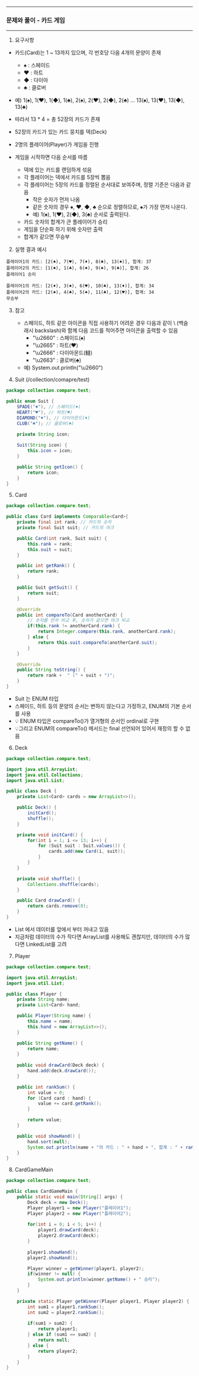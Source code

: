 -----
### 문제와 풀이 - 카드 게임
-----
1. 요구사항
  - 카드(Card)는 1 ~ 13까지 있으며, 각 번호당 다음 4개의 문양이 존재
    + ♠ : 스페이드
    + ♥ : 하트
    + ◆ : 다이아
    + ♣ : 클로버
  - 예) 1(♠), 1(♥), 1(◆), 1(♣), 2(♠), 2(♥), 2(◆), 2(♣) ... 13(♠), 13(♥), 13(◆), 13(♣)
  - 따라서 13 * 4 = 총 52장의 카드가 존재
  - 52장의 카드가 있는 카드 뭉치를 덱(Deck)
  - 2명의 플레이어(Player)가 게임을 진행

  - 게임을 시작하면 다음 순서를 따름
    + 덱에 있는 카드를 랜덤하게 섞음
    + 각 플레이어는 덱에서 카드를 5장씩 뽑음
    + 각 플레이어는 5장의 카드를 정렬된 순서대로 보여주며, 정렬 기준은 다음과 같음
      * 작은 숫자가 먼저 나옴
      * 같은 숫자의 경우 ♠, ♥, ◆, ♣ 순으로 정렬하므로, ♠가 가장 먼저 나온다.
      * 예) 1(♠), 1(♥), 2(◆), 3(♣) 순서로 출력된다.
    + 카드 숫자의 합계가 큰 플레이어가 승리
    + 게임을 단순화 하기 위해 숫자만 출력
    + 합계가 같으면 무승부

2. 실행 결과 예시
```
플레이어1의 카드: [2(♠), 7(♥), 7(♦), 8(♣), 13(♠)], 합계: 37
플레이어2의 카드: [1(♠), 1(♣), 6(♠), 9(♠), 9(♣)], 합계: 26
플레이어1 승리
```

```
플레이어1의 카드: [2(♦), 3(♠), 6(♥), 10(♣), 13(♦)], 합계: 34
플레이어2의 카드: [2(♠), 4(♣), 5(♠), 11(♣), 12(♥)], 합계: 34
무승부
```

3. 참고
    - 스페이드, 하트 같은 아이콘을 직접 사용하기 어려운 경우 다음과 같이 \ (백슬래시 backslash)와 함께 다음 코드를 적어주면 아이콘을 출력할 수 있음
      + "\u2660" : 스페이드(♠)
      + "\u2665" : 하트(♥)
      + "\u2666" : 다이아몬드(䡫)
      + "\u2663" : 클로버(♣)
    - 예) System.out.println("\u2660")

4. Suit (/collection/comapre/test)
```java
package collection.compare.test;

public enum Suit {
    SPADE("♠"), // 스페이드(♠)
    HEART("♥"), // 하트(♥)
    DIAMOND("♦"), // 다이아몬드(♦)
    CLUB("♣"); // 클로버(♣)
    
    private String icon;

    Suit(String icon) {
        this.icon = icon;
    }

    public String getIcon() {
        return icon;
    }
}
```
5. Card
```java
package collection.compare.test;

public class Card implements Comparable<Card>{
    private final int rank; // 카드의 숫자
    private final Suit suit; // 카드의 마크

    public Card(int rank, Suit suit) {
        this.rank = rank;
        this.suit = suit;
    }

    public int getRank() {
        return rank;
    }

    public Suit getSuit() {
        return suit;
    }

    @Override
    public int compareTo(Card anotherCard) {
        // 숫자를 먼저 비교 후, 숫자가 같으면 마크 비교
        if(this.rank != anotherCard.rank) {
            return Integer.compare(this.rank, anotherCard.rank);
        } else {
            return this.suit.compareTo(anotherCard.suit);
        }
    }

    @Override
    public String toString() {
        return rank +  " (" + suit + ")";
    }
}
```
   - Suit 는 ENUM 타입
   - 스페이드, 하트 등의 문양의 순서는 변하지 않는다고 가정하고, ENUM의 기본 순서를 사용
   - 💡 ENUM 타입은 compareTo()가 열거형의 순서인 ordinal로 구현
   - 💡그리고 ENUM의 compareTo() 메서드는 final 선언되어 있어서 재정의 할 수 없음

6. Deck
```java
package collection.compare.test;

import java.util.ArrayList;
import java.util.Collections;
import java.util.List;

public class Deck {
    private List<Card> cards = new ArrayList<>();

    public Deck() {
        initCard();
        shuffle();
    }

    private void initCard() {
        for(int i = 1; i <= 13; i++) {
            for (Suit suit : Suit.values()) {
                cards.add(new Card(i, suit));
            }
        }
    }

    private void shuffle() {
        Collections.shuffle(cards);
    }

    public Card drawCard() {
        return cards.remove(0);
    }
}
```
   - List 에서 데이터를 앞에서 부터 꺼내고 있음
   - 지금처럼 데이터의 수가 작다면 ArrayList를 사용해도 괜찮지만, 데이터의 수가 많다면 LinkedList를 고려

7. Player
```java
package collection.compare.test;

import java.util.ArrayList;
import java.util.List;

public class Player {
    private String name;
    private List<Card> hand;

    public Player(String name) {
        this.name = name;
        this.hand = new ArrayList<>();
    }

    public String getName() {
        return name;
    }
    
    public void drawCard(Deck deck) {
        hand.add(deck.drawCard());
    }

    public int rankSum() {
        int value = 0;
        for (Card card : hand) {
            value += card.getRank();
        }

        return value;
    }

    public void showHand() {
        hand.sort(null);
        System.out.println(name + "의 카드 : " + hand + ", 합계 : " + rankSum());
    }
}
```

8. CardGameMain
```java
package collection.compare.test;

public class CardGameMain {
    public static void main(String[] args) {
        Deck deck = new Deck();
        Player player1 = new Player("플레이어1");
        Player player2 = new Player("플레이어2");
        
        for(int i = 0; i < 5; i++) {
            player1.drawCard(deck);
            player2.drawCard(deck);
        }
        
        player1.showHand();
        player2.showHand();

        Player winner = getWinner(player1, player2);
        if(winner != null) {
            System.out.println(winner.getName() + " 승리");
        }
    }

    private static Player getWinner(Player player1, Player player2) {
        int sum1 = player1.rankSum();
        int sum2 = player2.rankSum();
        
        if(sum1 > sum2) {
            return player1;
        } else if (sum1 == sum2) {
            return null;
        } else {
            return player2;
        }
    }
}
```
